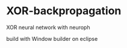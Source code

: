 XOR-backpropagation
===================

XOR neural network with neuroph

build with Window builder on eclipse
